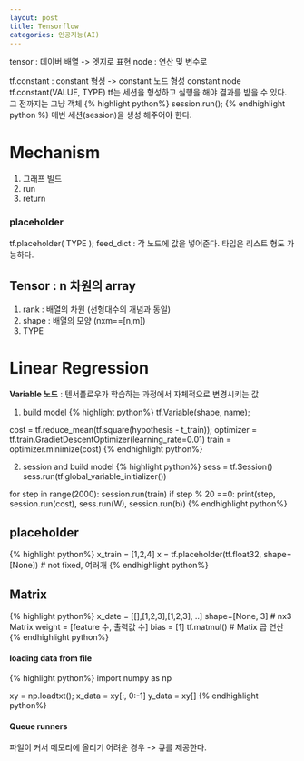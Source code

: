 ```yaml
---
layout: post
title: Tensorflow
categories: 인공지능(AI)
---
```

tensor : 데이버 배열 -> 엣지로 표현
node : 연산 및 변수로

tf.constant : constant 형성 -> constant 노드 형성
constant node
tf.constant(VALUE, TYPE)
tf는 세션을 형성하고 실행을 해야 결과를 받을 수 있다. 그 전까지는 그냥 객체
{% highlight python%}
session.run();
{% endhighlight python %}
매번 세션(session)을 생성 해주어야 한다.

# Mechanism
1. 그래프 빌드
2. run
3. return

### placeholder
tf.placeholder( TYPE );
feed_dict : 각 노드에 값을 넣어준다. 타입은 리스트 형도 가능하다.

## Tensor : n 차원의 array
1. rank : 배열의 차원 (선형대수의 개념과 동일)
2. shape : 배열의 모양 (nxm==[n,m])
3. TYPE

# Linear Regression
**Variable 노드** : 텐서플로우가 학습하는 과정에서 자체적으로 변경시키는 값
1. build model
{% highlight python%}
tf.Variable(shape, name);

cost = tf.reduce_mean(tf.square(hypothesis - t_train));
optimizer = tf.train.GradietDescentOptimizer(learning_rate=0.01)
train = optimizer.minimize(cost)
{% endhighlight python%}

2. session and build model
{% highlight python%}
sess = tf.Session()
sess.run(tf.global_variable_initializer())

for step in range(2000):
  session.run(train)
  if step % 20 ==0:
    print(step, session.run(cost), sess.run(W), session.run(b))
{% endhighlight python%}

## placeholder
{% highlight python%}
x_train = [1,2,4]
x = tf.placeholder(tf.float32, shape=[None]) # not fixed, 여러개
{% endhighlight python%}

## Matrix
{% highlight python%}
x_date = [[],[1,2,3],[1,2,3], ..]
shape=[None, 3] # nx3 Matrix
weight = [feature 수, 출력값 수]
bias = [1]
tf.matmul() # Matix 곱 연산
{% endhighlight python%}

#### loading data from file
{% highlight python%}
import numpy as np

xy = np.loadtxt();
x_data = xy[:, 0:-1]
y_data = xy[]
{% endhighlight python%}

#### Queue runners
파일이 커서 메모리에 올리기 어려운 경우 -> 큐를 제공한다.
